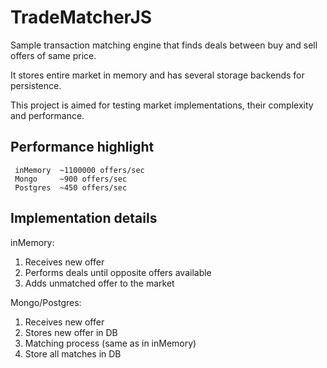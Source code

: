TradeMatcherJS
===

Sample transaction matching engine that finds deals between
buy and sell offers of same price.

It stores entire market in memory and has several
storage backends for persistence.

This project is aimed for testing market implementations,
their complexity and performance.

Performance highlight
---
```
 inMemory  ~1100000 offers/sec
 Mongo     ~900 offers/sec
 Postgres  ~450 offers/sec
```

Implementation details
---
inMemory:
 1. Receives new offer
 2. Performs deals until opposite offers available
 3. Adds unmatched offer to the market

Mongo/Postgres:
 1. Receives new offer
 2. Stores new offer in DB
 3. Matching process (same as in inMemory)
 4. Store all matches in DB
